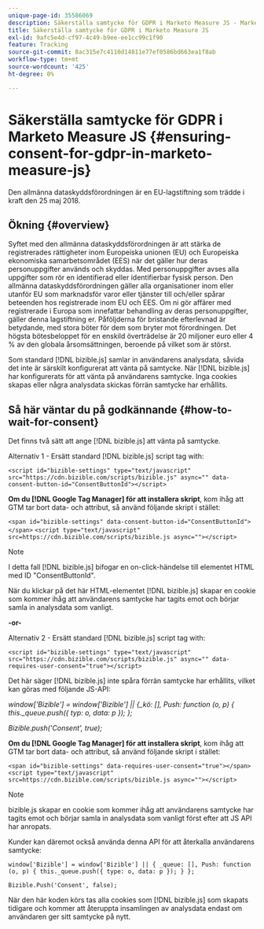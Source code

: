 ```yaml
---
unique-page-id: 35586069
description: Säkerställa samtycke för GDPR i Marketo Measure JS - Marketo Measure - produktdokumentation
title: Säkerställa samtycke för GDPR i Marketo Measure JS
exl-id: 9afc5e4d-cf97-4c49-b9ee-ee1cc99c1f90
feature: Tracking
source-git-commit: 8ac315e7c4110d14811e77ef0586bd663ea1f8ab
workflow-type: tm+mt
source-wordcount: '425'
ht-degree: 0%

---
```


# Säkerställa samtycke för GDPR i Marketo Measure JS {#ensuring-consent-for-gdpr-in-marketo-measure-js}

Den allmänna dataskyddsförordningen är en EU-lagstiftning som trädde i kraft den 25 maj 2018.

## Ökning {#overview}

Syftet med den allmänna dataskyddsförordningen är att stärka de registrerades rättigheter inom Europeiska unionen (EU) och Europeiska ekonomiska samarbetsområdet (EES) när det gäller hur deras personuppgifter används och skyddas. Med personuppgifter avses alla uppgifter som rör en identifierad eller identifierbar fysisk person. Den allmänna dataskyddsförordningen gäller alla organisationer inom eller utanför EU som marknadsför varor eller tjänster till och/eller spårar beteenden hos registrerade inom EU och EES. Om ni gör affärer med registrerade i Europa som innefattar behandling av deras personuppgifter, gäller denna lagstiftning er. Påföljderna för bristande efterlevnad är betydande, med stora böter för dem som bryter mot förordningen. Det högsta bötesbeloppet för en enskild överträdelse är 20 miljoner euro eller 4 % av den globala årsomsättningen, beroende på vilket som är störst.

Som standard [!DNL bizible.js] samlar in användarens analysdata, såvida det inte är särskilt konfigurerat att vänta på samtycke. När [!DNL bizible.js] har konfigurerats för att vänta på användarens samtycke. Inga cookies skapas eller några analysdata skickas förrän samtycke har erhållits.

## Så här väntar du på godkännande {#how-to-wait-for-consent}

Det finns två sätt att ange [!DNL bizible.js] att vänta på samtycke.

Alternativ 1 - Ersätt standard [!DNL bizible.js] script tag with:

`<script id="bizible-settings" type="text/javascript" src="https://cdn.bizible.com/scripts/bizible.js" async="" data-consent-button-id="ConsentButtonId"></script>`

**Om du [!DNL Google Tag Manager] för att installera skript**, kom ihåg att GTM tar bort data- och attribut, så använd följande skript i stället:

`<span id="bizible-settings" data-consent-button-id="ConsentButtonId"></span>`
`<script type="text/javascript" src=https://cdn.bizible.com/scripts/bizible.js async=""></script>`

>[!NOTE]
>
>I detta fall [!DNL bizible.js] bifogar en on-click-händelse till elementet HTML med ID &quot;ConsentButtonId&quot;.

När du klickar på det här HTML-elementet [!DNL bizible.js] skapar en cookie som kommer ihåg att användarens samtycke har tagits emot och börjar samla in analysdata som vanligt.

**-or-**

Alternativ 2 - Ersätt standard [!DNL bizible.js] script tag with:

`<script id="bizible-settings" type="text/javascript" src="https://cdn.bizible.com/scripts/bizible.js" async="" data-requires-user-consent="true"></script>`

Det här säger [!DNL bizible.js] inte spåra förrän samtycke har erhållits, vilket kan göras med följande JS-API:

*window[&#39;Bizible&#39;] = window[&#39;Bizible&#39;] || {_kö: [], Push: function (o, p) { this._queue.push({ typ: o, data: p }); };*

*Bizible.push(&#39;Consent&#39;, true);*

**Om du [!DNL Google Tag Manager] för att installera skript**, kom ihåg att GTM tar bort data- och attribut, så använd följande skript i stället:

`<span id="bizible-settings" data-requires-user-consent="true"></span>`
`<script type="text/javascript" src=https://cdn.bizible.com/scripts/bizible.js async=""></script>`

>[!NOTE]
>
>bizible.js skapar en cookie som kommer ihåg att användarens samtycke har tagits emot och börjar samla in analysdata som vanligt först efter att JS API har anropats.

Kunder kan däremot också använda denna API för att återkalla användarens samtycke:

`window['Bizible'] = window['Bizible'] || { _queue: [], Push: function (o, p) { this._queue.push({ type: o, data: p }); } };`

`Bizible.Push('Consent', false);`

När den här koden körs tas alla cookies som [!DNL bizible.js] som skapats tidigare och kommer att återuppta insamlingen av analysdata endast om användaren ger sitt samtycke på nytt.

